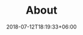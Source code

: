 ---
title: "About"
date: 2018-07-12T18:19:33+06:00
heading : "RIPPLE STUDIO"
description : "Ripple Studio is a project born out of a love for music and an obsession with high quality audio."
expertise_title: "Expertise"
expertise_sectors: ["Customer Experience Design", "Digital Products", "Development", "Campaign & Content", "Employer Branding", "Animation & Motion Graphics", "Packaging & Product Design", "Retail & Spacial", "Print & Editorial Design", "Concept/Text", "Information Design"]
---